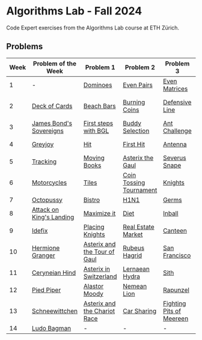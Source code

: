 # Algorithms Lab - Fall 2024
Code Expert exercises from the Algorithms Lab course at ETH Zürich.

## Problems
| Week | Problem of the Week | Problem  1 | Problem 2 | Problem 3 | Problem 4 |
| ---- | --------------------------------------------------------------------- | ---------------------------------------------------------------------------- | ---------------------------------------------------------- | ----------------------------------------------------------------- | ------------------------------------------------------------------ |
|1|-|[Dominoes](Week01/Dominoes)|[Even Pairs](Week01/Even%20Pairs)|[Even Matrices](Week01/Even%20Matrices)|[Build the Sum](Week01/Even%20Matrices)|
|2|[Deck of Cards](Week02/Deck%20of%20Cards)|[Beach Bars](Week02/Beach%20Bars)|[Burning Coins](Week02/Burning%20Coins)|[Defensive Line](Week02/Defensive%20Line)|[The Great Game](Week02/The%20Great%20Game)|
|3|[James Bond's Sovereigns](Week03/James%20Bond's%20Sovereigns)|[First steps with BGL](Week03/First%20steps%20with%20BGL)|[Buddy Selection](Week03/Buddy%20Selection)|[Ant Challenge](Week03/Ant%20Challenge)|[Important Bridges](Week03/Important%20Bridges)|
|4|[Greyjoy](Week04/Greyjoy)|[Hit](Week04/Hit)|[First Hit](Week04/First%20Hit)|[Antenna](Week04/Antenna)|[Hiking Maps](Week04/Hiking%20Maps)|
|5|[Tracking](Week05/Tracking)|[Moving Books](Week05/Moving%20Books)|[Asterix the Gaul](Week05/Asterix%20the%20Gaul)|[Severus Snape](Week05/Severus%20Snape)|[Boats](Week05/Boats)|
|6|[Motorcycles](Week06/Motorcycles)|[Tiles](Week06/Tiles)|[Coin Tossing Tournament](Week06/Coin%20Tossing%20Tournament)|[Knights](Week06/Knights)|[Kingdom Defense](Week06/Kingdom%20Defense)|
|7|[Octopussy](Week07/Octopussy)|[Bistro](Week07/Bistro)|[H1N1](Week07/H1N1)|[Germs](Week07/Germs)|[Clues](Week07/Clues)|
|8|[Attack on King's Landing](Week08/Attack%20on%20King's%20Landing)|[Maximize it](Week08/Maximize%20it!)|[Diet](Week08/Diet)|[Inball](Week08/Inball)|[Casterly Rock](Week08/Casterly%20Rock)|
|9|[Idefix](Week09/Idefix)|[Placing Knights](Placing%20Knights)|[Real Estate Market](Week09/Real%20Estate%20Market)|[Canteen](Week09/Canteen)|[Algocoon](Week09/Algocoon)|
|10|[Hermione Granger](Week10/Hermione%20Granger)|[Asterix and the Tour of Gaul](Week10/Asterix%20and%20the%20Tour%20of%20Gaul)|[Rubeus Hagrid](Week10/Rubeus%20Hagrid)|[San Francisco](Week10/San%20Francisco)|[The Hand’s Tourney](Week10/The%20Hand’s%20Tourney)|
|11|[Ceryneian Hind](Week11/Ceryneian%20Hind)|[Asterix in Switzerland](Week11/Asterix%20in%20Switzerland)|[Lernaean Hydra](Week11/Lernaean%20Hydra)|[Sith](Week11/Sith)|[Worldcup](Week11/Worldcup)|
|12|[Pied Piper](Week12/Pied%20Piper)|[Alastor Moody](Week12/Alastor%20Moody)|[Nemean Lion](Week12/Nemean%20Lion)|[Rapunzel](Week12/Rapunzel)|[Return of the Jedi](Week12/Return%20of%20the%20Jedi)|
|13|[Schneewittchen](Week13/Schneewittchen)|[Asterix and the Chariot Race](Week13/Asterix%20and%20the%20Chariot%20Race)|[Car Sharing](Week13/Car%20Sharing)|[Fighting Pits of Meereen](Week13/Fighting%20Pits%20of%20Meereen)|[Suez](Week13/Suez)|
|14|[Ludo Bagman](Week14/Ludo%20Bagman)|-|-|-|-|
